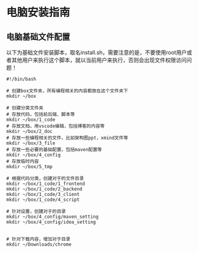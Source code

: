 # 电脑安装指南

## 电脑基础文件配置

以下为基础文件安装脚本，取名install.sh，需要注意的是，不要使用root用户或者其他用户来执行这个脚本，就以当前用户来执行，否则会出现文件权限访问问题！

```shell
#!/bin/bash

# 创建box文件夹，所有编程相关的内容都放在这个文件夹下
mkdir ~/box

# 创建分类文件夹
# 存放代码，包括前后端、脚本等
mkdir ~/box/1_code
# 存放文档，用vscode编辑，包括博客的内容等
mkdir ~/box/2_doc
# 存放一些编程相关的文件，比如架构图ppt，xmind文件等
mkdir ~/box/3_file
# 存放一些必要的基础配置，包括maven配置等
mkdir ~/box/4_config
# 存放临时内容
mkdir ~/box/5_tmp

# 根据代码分类，创建对于的文件目录
mkdir ~/box/1_code/1_frontend
mkdir ~/box/1_code/2_backend
mkdir ~/box/1_code/3_client
mkdir ~/box/1_code/4_script

# 针对设置，创建对于的目录
mkdir ~/box/4_config/maven_setting
mkdir ~/box/4_config/idea_setting


# 针对下载内容，增加对于目录
mkdir ~/Downloads/chrome
```
